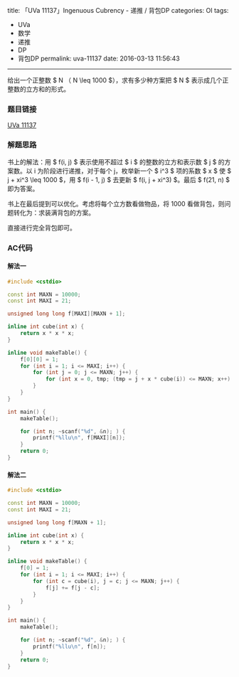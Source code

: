 title: 「UVa 11137」Ingenuous Cubrency - 递推 / 背包DP
categories: OI
tags: 
  - UVa
  - 数学
  - 递推
  - DP
  - 背包DP
permalink: uva-11137
date: 2016-03-13 11:56:43
---

给出一个正整数 $ N $（$ N \leq 1000 $），求有多少种方案把 $ N $ 表示成几个正整数的立方和的形式。

<!-- more -->

### 题目链接
[UVa 11137](https://uva.onlinejudge.org/index.php?option=com_onlinejudge&Itemid=8&page=show_problem&category=&problem=2078)

### 解题思路
书上的解法：用 $ f(i, j) $ 表示使用不超过 $ i $ 的整数的立方和表示数 $ j $ 的方案数。以 i 为阶段进行递推，对于每个 j，枚举新一个 $ i^3 $ 项的系数 $ x $ 使 $ j + xi^3 \leq 1000 $，用 $ f(i - 1, j) $ 去更新 $ f(i, j + xi^3) $。最后 $ f(21, n) $ 即为答案。

书上在最后提到可以优化。考虑将每个立方数看做物品，将 1000 看做背包，则问题转化为：求装满背包的方案。

直接进行完全背包即可。

### AC代码
#### 解法一
```cpp
#include <cstdio>

const int MAXN = 10000;
const int MAXI = 21;

unsigned long long f[MAXI][MAXN + 1];

inline int cube(int x) {
	return x * x * x;
}

inline void makeTable() {
	f[0][0] = 1;
	for (int i = 1; i <= MAXI; i++) {
		for (int j = 0; j <= MAXN; j++) {
			for (int x = 0, tmp; (tmp = j + x * cube(i)) <= MAXN; x++) f[i][tmp] += f[i - 1][j];
		}
	}
}

int main() {
	makeTable();

	for (int n; ~scanf("%d", &n); ) {
		printf("%llu\n", f[MAXI][n]);
	}
	return 0;
}
```

#### 解法二
```cpp
#include <cstdio>

const int MAXN = 10000;
const int MAXI = 21;

unsigned long long f[MAXN + 1];

inline int cube(int x) {
	return x * x * x;
}

inline void makeTable() {
	f[0] = 1;
	for (int i = 1; i <= MAXI; i++) {
		for (int c = cube(i), j = c; j <= MAXN; j++) {
			f[j] += f[j - c];
		}
	}
}

int main() {
	makeTable();

	for (int n; ~scanf("%d", &n); ) {
		printf("%llu\n", f[n]);
	}
	return 0;
}
```
